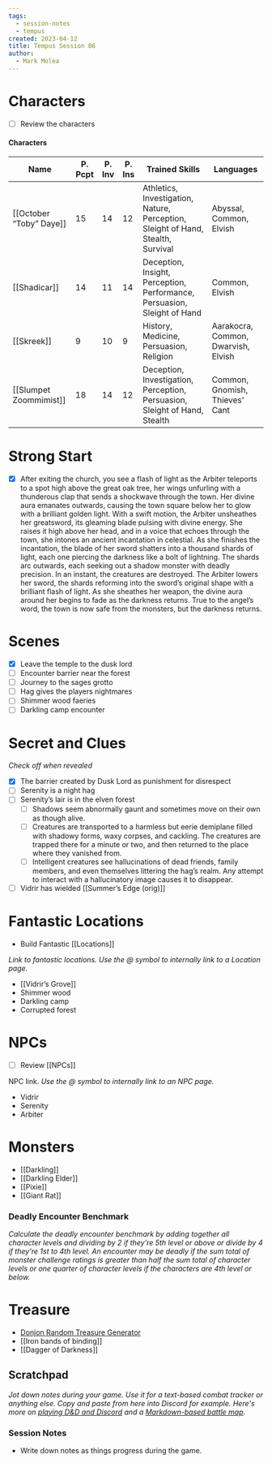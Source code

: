 ```yaml
---
tags:
  - session-notes
  - tempus
created: 2023-04-12
title: Tempus Session 06
author:
  - Mark Molea
---
```



# Characters

- [ ] Review the characters

#### Characters

|Name|P. Pcpt|P. Inv|P. Ins|Trained Skills|Languages|
|---|---|---|---|---|---|
|[[October “Toby” Daye]]|15|14|12|Athletics, Investigation, Nature, Perception, Sleight of Hand, Stealth, Survival|Abyssal, Common, Elvish|
|[[Shadicar]]|14|11|14|Deception, Insight, Perception, Performance, Persuasion, Sleight of Hand|Common, Elvish|
|[[Skreek]]|9|10|9|History, Medicine, Persuasion, Religion|Aarakocra, Common, Dwarvish, Elvish|
|[[Slumpet Zoommimist]]|18|14|12|Deception, Investigation, Perception, Persuasion, Sleight of Hand, Stealth|Common, Gnomish, Thieves' Cant|

  
  

# Strong Start

- [x] After exiting the church, you see a flash of light as the Arbiter teleports to a spot high above the great oak tree, her wings unfurling with a thunderous clap that sends a shockwave through the town. Her divine aura emanates outwards, causing the town square below her to glow with a brilliant golden light. With a swift motion, the Arbiter unsheathes her greatsword, its gleaming blade pulsing with divine energy. She raises it high above her head, and in a voice that echoes through the town, she intones an ancient incantation in celestial. As she finishes the incantation, the blade of her sword shatters into a thousand shards of light, each one piercing the darkness like a bolt of lightning. The shards arc outwards, each seeking out a shadow monster with deadly precision. In an instant, the creatures are destroyed. The Arbiter lowers her sword, the shards reforming into the sword’s original shape with a brilliant flash of light. As she sheathes her weapon, the divine aura around her begins to fade as the darkness returns. True to the angel’s word, the town is now safe from the monsters, but the darkness returns.

# Scenes

- [x] Leave the temple to the dusk lord
- [ ] Encounter barrier near the forest
- [ ] Journey to the sages grotto
- [ ] Hag gives the players nightmares
- [ ] Shimmer wood faeries
- [ ] Darkling camp encounter

# Secret and Clues

_Check off when revealed_

- [x] The barrier created by Dusk Lord as punishment for disrespect
- [ ] Serenity is a night hag
- [ ] Serenity’s lair is in the elven forest
    - [ ] Shadows seem abnormally gaunt and sometimes move on their own as though alive.
    - [ ] Creatures are transported to a harmless but eerie demiplane filled with shadowy forms, waxy corpses, and cackling. The creatures are trapped there for a minute or two, and then returned to the place where they vanished from.
    - [ ] Intelligent creatures see hallucinations of dead friends, family members, and even themselves littering the hag’s realm. Any attempt to interact with a hallucinatory image causes it to disappear.
- [ ] Vidrir has wielded [[Summer’s Edge (orig)]]

# Fantastic Locations

- Build Fantastic [[Locations]]

_Link to fantastic locations. Use the @ symbol to internally link to a Location page._

- [[Vidrir’s Grove]]
- Shimmer wood
- Darkling camp
- Corrupted forest

# NPCs

- [ ] Review [[NPCs]]

NPC link. _Use the @ symbol to internally link to an NPC page._

- Vidrir
- Serenity
- Arbiter

# Monsters

- [[Darkling]]
- [[Darkling Elder]]
- [[Pixie]]
- [[Giant Rat]]

  

### **Deadly Encounter Benchmark**

_Calculate the deadly encounter benchmark by adding together all character levels and dividing by 2 if they're 5th level or above or divide by 4 if they're 1st to 4th level. An encounter may be deadly if the sum total of monster challenge ratings is greater than half the sum total of character levels or one quarter of character levels if the characters are 4th level or below._

# Treasure

- [Donjon Random Treasure Generator](https://donjon.bin.sh/5e/random/#type=treasure;treasure-cr=4;treasure-loot_type=treasure_hoard)
- [[Iron bands of binding]]
- [[Dagger of Darkness]]

## Scratchpad

_Jot down notes during your game. Use it for a text-based combat tracker or anything else. Copy and paste from here into Discord for example. Here's more on [playing D&D and Discord](https://slyflourish.com/playing_dnd_over_discord.html) and a [Markdown-based battle map](https://slyflourish.com/text-based_battle_maps.html)._

### Session Notes

- Write down notes as things progress during the game.